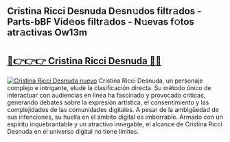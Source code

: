 ## Cristina Ricci Desnuda D𝚎sn𝚞dos filtr𝚊dos - Parts-bBF Vid𝚎os filtr𝚊dos - N𝚞evas f𝚘tos atr𝚊ctivas Ow13m

# <h2><a href="http://mbbdf7x.tromn.icu/?c=Cristina+Ricci+Desnuda">🔗👉👉👉 Cristina Ricci Desnuda 🔗🔗</a></h2>

[![Cristina Ricci Desnuda nuevo](https://i.imgur.com/pEAQMta.gif)](http://mbbdf7x.tromn.icu/?c=Cristina+Ricci+Desnuda)
Cristina Ricci Desnuda, un personaje complejo e intrigante, elude la clasificación directa. Su método único de interactuar con audiencias en línea ha fascinado y provocado críticas, generando debates sobre la expresión artística, el consentimiento y las complejidades de las comunidades digitales. A pesar de la ambigüedad de sus intenciones, su huella en el ámbito digital es imborrable. Armado con un espíritu inquebrantable y un atractivo innegable, el alcance de Cristina Ricci Desnuda en el universo digital no tiene límites.
